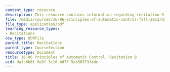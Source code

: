 ```yaml
---
content_type: resource
description: This resource contains information regarding recitation 9.
file: /media/courses/16-06-principles-of-automatic-control-fall-2012/dafc6b8f9a3f3c16b8775ab56573f4de_MIT16_06F12_Recitation_9.pdf
file_type: application/pdf
learning_resource_types:
- Recitations
ocw_type: OCWFile
parent_title: Recitations
parent_type: CourseSection
resourcetype: Document
title: 16.06 Principles of Automatic Control, Recitation 9
uid: dafc6b8f-9a3f-3c16-b877-5ab56573f4de
---
```

